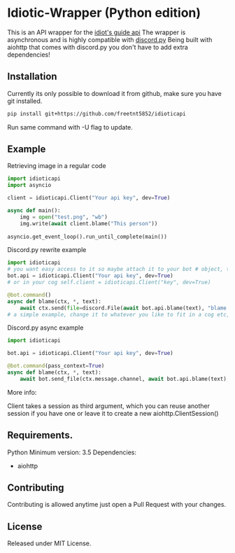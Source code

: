 # Idiotic-Wrapper (Python edition)
This is an API wrapper for the [idiot's guide api](https://api.anidiots.guide)
The wrapper is asynchronous and is highly compatible with [discord.py](https://github.com/Rapptz/discord.py) Being built with aiohttp that comes with discord.py you don't have to add extra dependencies!

## Installation
Currently its only possible to download it from github, make sure you have git installed.
```sh
pip install git+https://github.com/freetnt5852/idioticapi
```
Run same command with -U flag to update.

## Example
Retrieving image in a regular code
```python
import idioticapi
import asyncio

client = idioticapi.Client("Your api key", dev=True)

async def main():
    img = open("test.png", "wb")
    img.write(await client.blame("This person"))
    
asyncio.get_event_loop().run_until_complete(main())
```
Discord.py rewrite example
```python
import idioticapi
# you want easy access to it so maybe attach it to your bot # object, this allowes access to cogs as well and you don't have to remake the class everywhere.
bot.api = idioticapi.Client("Your api key", dev=True)
# or in your cog self.client = idioticapi.Client("key", dev=True)

@bot.command()
async def blame(ctx, *, text):
    await ctx.send(file=discord.File(await bot.api.blame(text), "blame.png"))
# a simple example, change it to whatever you like to fit in a cog etc, also works with old d.py 0.16.x just change the way i sent things.
```
Discord.py async example
```python
import idioticapi

bot.api = idioticapi.Client("Your api key", dev=True)

@bot.command(pass_context=True)
async def blame(ctx, *, text):
    await bot.send_file(ctx.message.channel, await bot.api.blame(text), "blame.png")
```
More info:

Client takes a session as third argument, which you can reuse another session if you have one or leave it to create a new aiohttp.ClientSession()

## Requirements.
Python Minimum version: 3.5
Dependencies:
- aiohttp

## Contributing
Contributing is allowed anytime just open a Pull Request with your changes.

## License
Released under MIT License.
